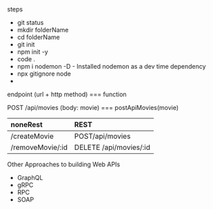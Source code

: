 steps 

- git status 
- mkdir folderName 
- cd folderName
- git init 
- npm init -y 
- code . 
- npm i nodemon -D - Installed nodemon as a dev time dependency
- npx gitignore node
- 

endpoint (url + http method) === function

POST /api/movies (body: movie) === postApiMovies(movie)

|noneRest         | REST                   |
|:----------------|:-----------------------|
|/createMovie     | POST/api/movies        |
|/removeMovie/:id | DELETE /api/movies/:id |

Other Approaches to building Web APIs

- GraphQL 
- gRPC
- RPC
- SOAP